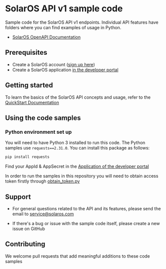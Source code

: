 # SolarOS API v1 sample code 

Sample code for the SolarOS API v1 endpoints.
Individual API features have folders where you can find examples of usage in Python.

* [SolarOS OpenAPI Documentation](https://developer.solaros.com/api)

## Prerequisites

* Create a SolarOS account ([sign up here](https://www.solaros.com/))
* Create a SolarOS application [in the developer portal](https://developer.solaros.com/app)

## Getting started

To learn the basics of the SolarOS API concepts and usage, refer to the [QuickStart Documentation](https://developer.solaros.com/start) 

## Using the code samples

### Python environment set up

You will need to have Python 3 installed to run this code. The Python samples use `requests==2.31.0`.
You can install this package as follows:
```bash
pip install requests
```
Find your AppId & AppSecret in the [Application of the developer portal](https://developer.solaros.com/app)

In order to run the samples in this repository you will need to obtain access token firstly through [obtain_token.py](clientcode%2Faccount%2Fobtain_token.py)


## Support
* For general questions related to the API and its features, please send the email to service@solaros.com

* If there's a bug or issue with the sample code itself, please create a new issue on GitHub

## Contributing

We welcome pull requests that add meaningful additions to these code samples
